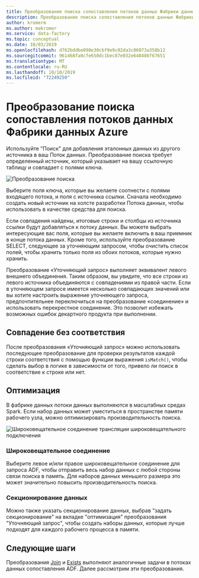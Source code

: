 ```yaml
---
title: Преобразование поиска сопоставления потоков данных Фабрики данных Azure
description: Преобразование поиска сопоставления потоков данных Фабрики данных Azure
author: kromerm
ms.author: makromer
ms.service: data-factory
ms.topic: conceptual
ms.date: 10/03/2019
ms.openlocfilehash: d762bddbe098e30cbf9e9c02da3c06073a358b12
ms.sourcegitcommit: 961468fa0cfe650dc1bec87e032e648486f67651
ms.translationtype: MT
ms.contentlocale: ru-RU
ms.lasthandoff: 10/10/2019
ms.locfileid: "72249250"
---
```

# <a name="azure-data-factory-mapping-data-flow-lookup-transformation"></a>Преобразование поиска сопоставления потоков данных Фабрики данных Azure

Используйте "Поиск" для добавления эталонных данных из другого источника в ваш Поток данных. Преобразование поиска требует определенный источник, который указывает на вашу ссылочную таблицу и совпадает с полями ключа.

![Преобразование поиска](media/data-flow/lookup1.png "Поиск")

Выберите поля ключа, которые вы желаете соотнести с полями входящего потока, и поля с источника ссылки. Сначала необходимо создать новый источник на холсте разработки Потока данных, чтобы использовать в качестве средства для поиска.

Если совпадения найдены, итоговые строки и столбцы из источника ссылки будут добавляться к потоку данных. Вы можете выбрать интересующие вас поля, которые вы желаете включить в ваш приемник в конце потока данных. Кроме того, используйте преобразование SELECT, следующее за уточняющим запросом, чтобы очистить список полей, чтобы хранить только поля из обоих потоков, которые нужно хранить.

Преобразование «Уточняющий запрос» выполняет эквивалент левого внешнего объединения. Таким образом, вы увидите, что все строки из левого источника объединяются с совпадениями из правой части. Если в уточняющем запросе имеется несколько совпадающих значений или вы хотите настроить выражение уточняющего запроса, предпочтительнее переключиться на преобразование «соединение» и использовать перекрестное соединение. Это позволит избежать возможных ошибок декартного продукта при выполнении.

## <a name="match--no-match"></a>Совпадение без соответствия

После преобразования «Уточняющий запрос» можно использовать последующее преобразование для проверки результатов каждой строки соответствия с помощью функции выражения `isMatch()`, чтобы сделать выбор в логике в зависимости от того, привело ли поиск в соответствие к строке или нет.

## <a name="optimizations"></a>Оптимизация

В фабрике данных потоки данных выполняются в масштабных средах Spark. Если набор данных может уместиться в пространстве памяти рабочего узла, можно оптимизировать производительность поиска.

![Широковещательное](media/data-flow/broadcast.png "") соединение трансляции широковещательного подключения

### <a name="broadcast-join"></a>Широковещательное соединение

Выберите левое и/или правое широковещательное соединение для запроса ADF, чтобы отправить весь набор данных с любой стороны связи поиска в память. Для наборов данных меньшего размера это может значительно повысить производительность поиска.

### <a name="data-partitioning"></a>Секционирование данных

Можно также указать секционирование данных, выбрав "задать секционирование" на вкладке "оптимизация" преобразования "Уточняющий запрос", чтобы создать наборы данных, которые лучше подходят для каждого рабочего процесса в памяти.

## <a name="next-steps"></a>Следующие шаги

Преобразования [Join](data-flow-join.md) и [Exists](data-flow-exists.md) выполняют аналогичные задачи в потоках данных сопоставления ADF. Далее рассмотрим эти преобразования.

